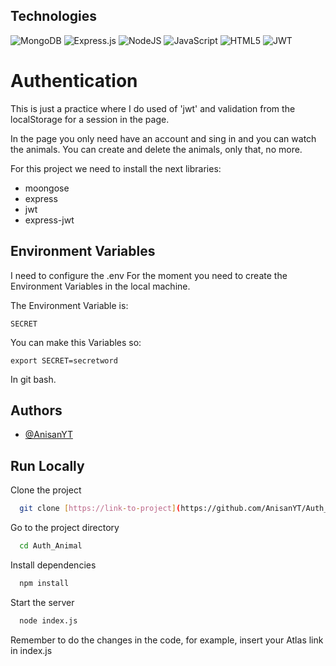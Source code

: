 
## Technologies
![MongoDB](https://img.shields.io/badge/MongoDB-%234ea94b.svg?style=for-the-badge&logo=mongodb&logoColor=white)
![Express.js](https://img.shields.io/badge/express.js-%23404d59.svg?style=for-the-badge&logo=express&logoColor=%2361DAFB)
![NodeJS](https://img.shields.io/badge/node.js-6DA55F?style=for-the-badge&logo=node.js&logoColor=white)
![JavaScript](https://img.shields.io/badge/javascript-%23323330.svg?style=for-the-badge&logo=javascript&logoColor=%23F7DF1E)
![HTML5](https://img.shields.io/badge/html5-%23E34F26.svg?style=for-the-badge&logo=html5&logoColor=white)
![JWT](https://img.shields.io/badge/JWT-black?style=for-the-badge&logo=JSON%20web%20tokens)

# Authentication

This is just a practice where I do used of 'jwt' and validation from the localStorage 
for a session in the page.

In the page you only need have an account and sing in and you can watch the animals.
You can create and delete the animals, only that, no more.

For this project we need to install the next libraries: 

- moongose
- express
- jwt
- express-jwt


## Environment Variables

I need to configure the .env
For the moment you need to create the Environment Variables in the local machine.

The Environment Variable is: 

`SECRET`

You can make this Variables so: 

`export SECRET=secretword`

In git bash.


## Authors

- [@AnisanYT](https://github.com/AnisanYT)


## Run Locally

Clone the project

```bash
  git clone [https://link-to-project](https://github.com/AnisanYT/Auth_Animal.git)
```

Go to the project directory

```bash
  cd Auth_Animal
```

Install dependencies

```bash
  npm install
```

Start the server

```bash
  node index.js
```
Remember to do the changes in the code, for example, insert your Atlas link in index.js
